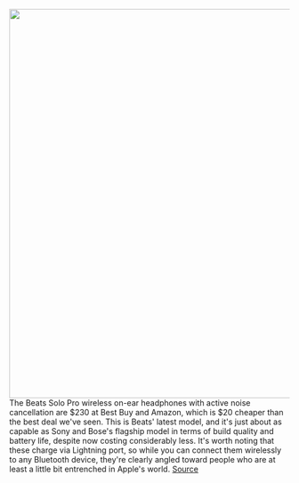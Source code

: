 <img src='https://cdn.vox-cdn.com/thumbor/WwwT-dZPgZDDmLyJU0U4yR9loDM=/0x0:2040x1360/1200x800/filters:focal(857x517:1183x843)/cdn.vox-cdn.com/uploads/chorus_image/image/66927347/cwelch_191024_3759_0007.0.jpg' width='700px' /><br/>
The Beats Solo Pro wireless on-ear headphones with active noise cancellation are $230 at Best Buy and Amazon, which is $20 cheaper than the best deal we've seen. This is Beats' latest model, and it's just about as capable as Sony and Bose's flagship model in terms of build quality and battery life, despite now costing considerably less. It's worth noting that these charge via Lightning port, so while you can connect them wirelessly to any Bluetooth device, they're clearly angled toward people who are at least a little bit entrenched in Apple's world.
<a href='https://www.theverge.com/good-deals/2020/6/12/21289076/beats-solo-pro-headphones-iphone-8-plus-nintend-switch-digital-games-deal-sale'> Source <a/>